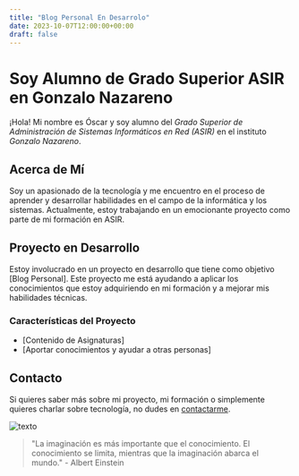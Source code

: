 ```yaml
---
title: "Blog Personal En Desarrolo"
date: 2023-10-07T12:00:00+00:00
draft: false
---
```


# Soy Alumno de Grado Superior ASIR en Gonzalo Nazareno

¡Hola! Mi nombre es Óscar y soy alumno del *Grado Superior de Administración de Sistemas Informáticos en Red (ASIR)* en el instituto *Gonzalo Nazareno*.

## Acerca de Mí

Soy un apasionado de la tecnología y me encuentro en el proceso de aprender y desarrollar habilidades en el campo de la informática y los sistemas. Actualmente, estoy trabajando en un emocionante proyecto como parte de mi formación en ASIR.

## Proyecto en Desarrollo

Estoy involucrado en un proyecto en desarrollo que tiene como objetivo [Blog Personal]. Este proyecto me está ayudando a aplicar los conocimientos que estoy adquiriendo en mi formación y a mejorar mis habilidades técnicas.

### Características del Proyecto

- [Contenido de Asignaturas]
- [Aportar conocimientos y ayudar a otras personas]

## Contacto

Si quieres saber más sobre mi proyecto, mi formación o simplemente quieres charlar sobre tecnología, no dudes en [contactarme](mailto:tu@email.com).

![texto](/imagen/g.jpeg)

> "La imaginación es más importante que el conocimiento. El conocimiento se limita, mientras que la imaginación abarca el mundo." - Albert Einstein
